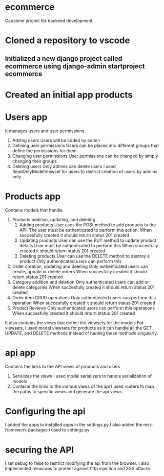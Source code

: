 # ecommerce
Capstone project for backend development
# Cloned a repository to vscode
## Initialized a new django project called ecommerce using django-admin startproject ecommerce
# Created an initial app products

# Users app
It manages users and user permissions
1. Adding users 
    Users will be added by admin
2. Defining user permissions
    Users can be placed into different groups that define the permissions for them
3. Changing user permissions
    User permissions can be changed by simply changing their groups
4. Deleting users
    Only admins can delete users
I used ReadOnlyModelViewset for users to restrict creation of users by admins only

# Products app
Contains models that handle
1. Products addition, updating, and deleting
    1. Adding products
    User uses the POSt method to add products to the API.
    The user must be authenticated to perform this action.
    When succesfully created it should return status 201 created
    2. Updating products
    User can use the PUT method to update product details
    User must be authenticated to perform this
    When succesfully created it should return status 201 created
    3. Deleting products
    User can use the DELETE method to destroy a product
    Only authenticated users can perform this
2. Order creation, updating and deleting
    Only authenticated users can create, update or delete orders
    When succesfully created it should return status 201 created
3. Category addition and deletion
    Only authenticated users can add or delete categories 
    When succesfully created it should return status 201 created
4. Order item CRUD operations
    Only authenticated users can perform this operation
    When succesfully created it should return status 201 created
5. Product Reviews
    Only authenticated users can perform this operations
    When succesfully created it should return status 201 created

It also contains the views that define the viewsets for the models
For viewsets, i used model viewsets for products as it can handle all the GET, UPDATE, and DELETE methods instead of hanling these methods singularly.

# api app
Contains the links to the API views of products and users
1. Serializes the views
    I used model serializers to handle serialization of models
2. Contains the links to the various views of the api
    I used routers to map the paths to specific views and generate the api views

# Configuring the api
I added the apps to installed apps in the settings.py
I also added the rest-framework packages i used to settings.py

# securing the API
I set debug to false to restrict modifying the api from the browser.
I also implemented measures to protect against http injection and XSS attacks
